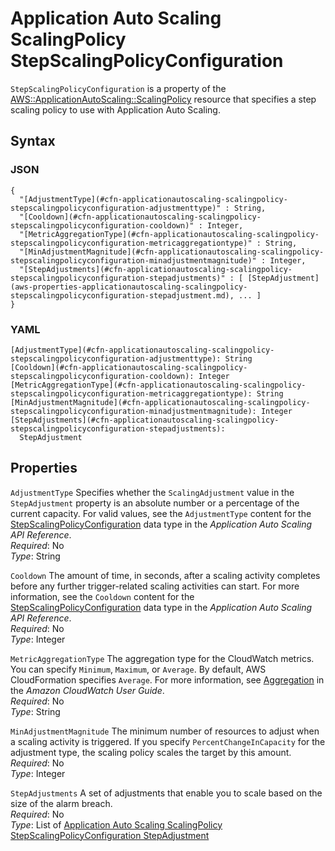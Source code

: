 # Application Auto Scaling ScalingPolicy StepScalingPolicyConfiguration<a name="aws-properties-applicationautoscaling-scalingpolicy-stepscalingpolicyconfiguration"></a>

`StepScalingPolicyConfiguration` is a property of the [AWS::ApplicationAutoScaling::ScalingPolicy](aws-resource-applicationautoscaling-scalingpolicy.md) resource that specifies a step scaling policy to use with Application Auto Scaling\.

## Syntax<a name="w13ab1c21c10c26c17c23b5"></a>

### JSON<a name="aws-properties-applicationautoscaling-scalingpolicy-stepscalingpolicyconfiguration-syntax.json"></a>

```
{
  "[AdjustmentType](#cfn-applicationautoscaling-scalingpolicy-stepscalingpolicyconfiguration-adjustmenttype)" : String,
  "[Cooldown](#cfn-applicationautoscaling-scalingpolicy-stepscalingpolicyconfiguration-cooldown)" : Integer,
  "[MetricAggregationType](#cfn-applicationautoscaling-scalingpolicy-stepscalingpolicyconfiguration-metricaggregationtype)" : String,
  "[MinAdjustmentMagnitude](#cfn-applicationautoscaling-scalingpolicy-stepscalingpolicyconfiguration-minadjustmentmagnitude)" : Integer,
  "[StepAdjustments](#cfn-applicationautoscaling-scalingpolicy-stepscalingpolicyconfiguration-stepadjustments)" : [ [StepAdjustment](aws-properties-applicationautoscaling-scalingpolicy-stepscalingpolicyconfiguration-stepadjustment.md), ... ]
}
```

### YAML<a name="aws-properties-applicationautoscaling-scalingpolicy-stepscalingpolicyconfiguration-syntax.yaml"></a>

```
[AdjustmentType](#cfn-applicationautoscaling-scalingpolicy-stepscalingpolicyconfiguration-adjustmenttype): String
[Cooldown](#cfn-applicationautoscaling-scalingpolicy-stepscalingpolicyconfiguration-cooldown): Integer
[MetricAggregationType](#cfn-applicationautoscaling-scalingpolicy-stepscalingpolicyconfiguration-metricaggregationtype): String
[MinAdjustmentMagnitude](#cfn-applicationautoscaling-scalingpolicy-stepscalingpolicyconfiguration-minadjustmentmagnitude): Integer
[StepAdjustments](#cfn-applicationautoscaling-scalingpolicy-stepscalingpolicyconfiguration-stepadjustments):
  StepAdjustment
```

## Properties<a name="w13ab1c21c10c26c17c23b7"></a>

`AdjustmentType`  <a name="cfn-applicationautoscaling-scalingpolicy-stepscalingpolicyconfiguration-adjustmenttype"></a>
Specifies whether the `ScalingAdjustment` value in the `StepAdjustment` property is an absolute number or a percentage of the current capacity\. For valid values, see the `AdjustmentType` content for the [StepScalingPolicyConfiguration](https://docs.aws.amazon.com/autoscaling/application/APIReference/API_StepScalingPolicyConfiguration.html) data type in the *Application Auto Scaling API Reference*\.  
*Required*: No  
*Type*: String

`Cooldown`  <a name="cfn-applicationautoscaling-scalingpolicy-stepscalingpolicyconfiguration-cooldown"></a>
The amount of time, in seconds, after a scaling activity completes before any further trigger\-related scaling activities can start\. For more information, see the `Cooldown` content for the [StepScalingPolicyConfiguration](https://docs.aws.amazon.com/autoscaling/application/APIReference/API_StepScalingPolicyConfiguration.html) data type in the *Application Auto Scaling API Reference*\.  
*Required*: No  
*Type*: Integer

`MetricAggregationType`  <a name="cfn-applicationautoscaling-scalingpolicy-stepscalingpolicyconfiguration-metricaggregationtype"></a>
The aggregation type for the CloudWatch metrics\. You can specify `Minimum`, `Maximum`, or `Average`\. By default, AWS CloudFormation specifies `Average`\. For more information, see [Aggregation](https://docs.aws.amazon.com/AmazonCloudWatch/latest/DeveloperGuide/cloudwatch_concepts.html#CloudWatchAggregation) in the *Amazon CloudWatch User Guide*\.  
*Required*: No  
*Type*: String

`MinAdjustmentMagnitude`  <a name="cfn-applicationautoscaling-scalingpolicy-stepscalingpolicyconfiguration-minadjustmentmagnitude"></a>
The minimum number of resources to adjust when a scaling activity is triggered\. If you specify `PercentChangeInCapacity` for the adjustment type, the scaling policy scales the target by this amount\.  
*Required*: No  
*Type*: Integer

`StepAdjustments`  <a name="cfn-applicationautoscaling-scalingpolicy-stepscalingpolicyconfiguration-stepadjustments"></a>
A set of adjustments that enable you to scale based on the size of the alarm breach\.  
*Required*: No  
*Type*: List of [Application Auto Scaling ScalingPolicy StepScalingPolicyConfiguration StepAdjustment](aws-properties-applicationautoscaling-scalingpolicy-stepscalingpolicyconfiguration-stepadjustment.md)